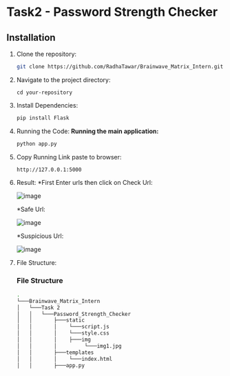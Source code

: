# Task2 - Password Strength Checker

## Installation
1. Clone the repository:
   ```bash
   git clone https://github.com/RadhaTawar/Brainwave_Matrix_Intern.git

2. Navigate to the project directory:
   ```
   cd your-repository

3. Install Dependencies:
   ````bash
   pip install Flask

4. Running the Code:
   **Running the main application:**
   ```bash
   python app.py

5. Copy Running Link paste to browser:
   ```
   http://127.0.0.1:5000
   
6. Result:
   *First Enter urls then click on Check Url:
   
   ![image](https://github.com/user-attachments/assets/40fe5377-0518-40a7-aff2-6004a5b31c68)

   *Safe Url:
   
   ![image](https://github.com/user-attachments/assets/2eb9dca7-1e24-428c-93aa-f66adbf77a61)

   *Suspicious Url:
   
   ![image](https://github.com/user-attachments/assets/6fc0677e-b9a3-4371-ac7f-35ef7b4eda98)

7. File Structure:
   ### File Structure
   ```bash
   .
   └───Brainwave_Matrix_Intern
   │   └───Task 2
   │   │   └───Password_Strength_Checker
   │   │       ├───static
   │   │       │    └───script.js
   │   │       │    └───style.css
   │   │       │    ├───img
   │   │       │         └───img1.jpg
   │   │       ├───templates
   │   │       │    └───index.html
   │   │       ├───app.py

